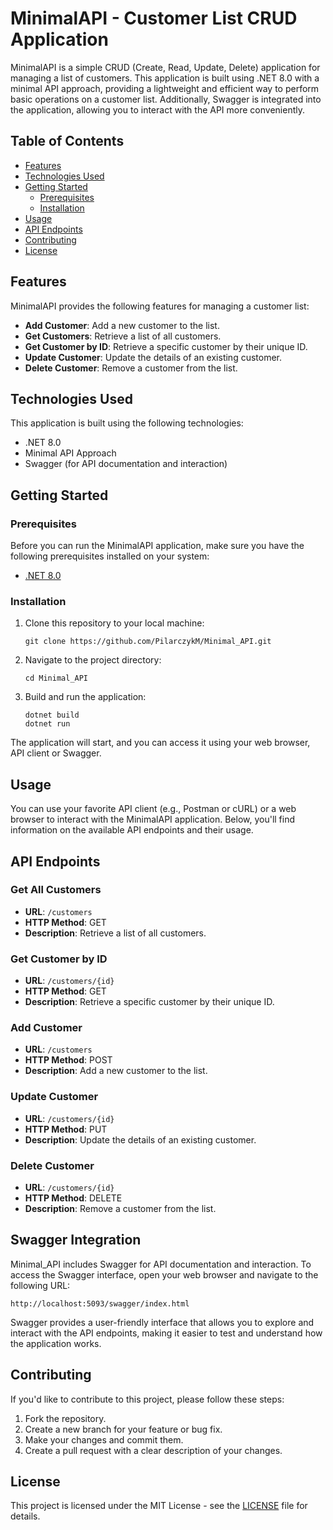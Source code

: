 # MinimalAPI - Customer List CRUD Application

MinimalAPI is a simple CRUD (Create, Read, Update, Delete) application for managing a list of customers.
This application is built using .NET 8.0 with a minimal API approach, providing a lightweight and efficient way to perform basic operations on a customer list.
Additionally, Swagger is integrated into the application, allowing you to interact with the API more conveniently.

## Table of Contents
- [Features](#features)
- [Technologies Used](#technologies-used)
- [Getting Started](#getting-started)
  - [Prerequisites](#prerequisites)
  - [Installation](#installation)
- [Usage](#usage)
- [API Endpoints](#api-endpoints)
- [Contributing](#contributing)
- [License](#license)

## Features
MinimalAPI provides the following features for managing a customer list:

- **Add Customer**: Add a new customer to the list.
- **Get Customers**: Retrieve a list of all customers.
- **Get Customer by ID**: Retrieve a specific customer by their unique ID.
- **Update Customer**: Update the details of an existing customer.
- **Delete Customer**: Remove a customer from the list.

## Technologies Used
This application is built using the following technologies:

- .NET 8.0
- Minimal API Approach
- Swagger (for API documentation and interaction)

## Getting Started

### Prerequisites
Before you can run the MinimalAPI application, make sure you have the following prerequisites installed on your system:

- [.NET 8.0](https://dotnet.microsoft.com/download/dotnet/8.0)

### Installation
1. Clone this repository to your local machine:

   ```shell
   git clone https://github.com/PilarczykM/Minimal_API.git
   ```

2. Navigate to the project directory:

   ```shell
   cd Minimal_API
   ```

3. Build and run the application:

   ```shell
   dotnet build
   dotnet run
   ```

The application will start, and you can access it using your web browser, API client or Swagger.

## Usage
You can use your favorite API client (e.g., Postman or cURL) or a web browser to interact with the MinimalAPI application. Below, you'll find information on the available API endpoints and their usage.

## API Endpoints

### Get All Customers
- **URL**: `/customers`
- **HTTP Method**: GET
- **Description**: Retrieve a list of all customers.

### Get Customer by ID
- **URL**: `/customers/{id}`
- **HTTP Method**: GET
- **Description**: Retrieve a specific customer by their unique ID.

### Add Customer
- **URL**: `/customers`
- **HTTP Method**: POST
- **Description**: Add a new customer to the list.

### Update Customer
- **URL**: `/customers/{id}`
- **HTTP Method**: PUT
- **Description**: Update the details of an existing customer.

### Delete Customer
- **URL**: `/customers/{id}`
- **HTTP Method**: DELETE
- **Description**: Remove a customer from the list.

## Swagger Integration
Minimal_API includes Swagger for API documentation and interaction. To access the Swagger interface, open your web browser and navigate to the following URL:

```
http://localhost:5093/swagger/index.html
```
Swagger provides a user-friendly interface that allows you to explore and interact with the API endpoints, making it easier to test and understand how the application works.

## Contributing
If you'd like to contribute to this project, please follow these steps:
1. Fork the repository.
2. Create a new branch for your feature or bug fix.
3. Make your changes and commit them.
4. Create a pull request with a clear description of your changes.

## License
This project is licensed under the MIT License - see the [LICENSE](LICENSE) file for details.
